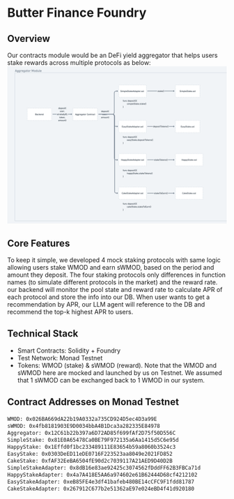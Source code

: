 # Butter Finance Foundry

## Overview
Our contracts module would be an DeFi yield aggregator that helps users stake rewards across multiple protocols as below:
![Module_Architecure](/public/module_architecture.png)




## Core Features
To keep it simple, we developed 4 mock staking protocols with same logic allowing users stake WMOD and earn sWMOD, based on the period and amount they deposit. The four staking protocols only differences in function names (to simulate different protocols in the market) and the reward rate.
our backend will monitor the pool state and reward rate to calculate APR of each protocol and store the info into our DB. When user wants to get a recommendation by APR, our LLM agent will reference to the DB and recommend the top-k highest APR to users.

## Technical Stack
- Smart Contracts: Solidity + Foundry
- Test Network: Monad Testnet
- Tokens: WMOD (stake) & sWMOD (reward). Note that the WMOD and sWMOD here are mocked and launched by us on Testnet. We assumed that 1 sWMOD can be exchanged back to 1 WMOD in our system.

## Contract Addresses on Monad Testnet
```
WMOD: 0x026BA669dA22b19A0332a735CD924D5ec4D3a99E
sWMOD: 0x4fb8181903E9D0034bbA4B1Dca3a282335E84978
Aggregator: 0x12C61b22b397a6D72AD85f699fAf2D75f50D556C
SimpleStake: 0x81E0A65478Ca0BE79F972135a6Aa1415d5C6e95d
HappyStake: 0x1Effd0f1bc233489111E83654b59a8060b3524c3
EasyStake: 0x0303DeED11eDE0716F223523aa8049e2021FD852
CakeStake: 0xfAF32EeBA6504fE90d2c7039117A21AED9D40D2B
SimpleStakeAdapter: 0x8dB16e83ae92425c3074562fDddFF62B3FBCa71d
HappyStakeAdapter: 0x4a7A418E5AA6a974602e61B62444D68cf4212102
EasyStakeAdapter: 0xeB85FE4e3df41bafeb480BE14cCFC9F1fdd81787
CakeStakeAdapter: 0x267912C677b2e51362aE97e024eBD4f41d920180
```
